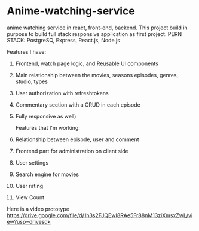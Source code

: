 # Anime-watching-service
anime watching service in react, front-end, backend.
This project build in purpose to build full stack responsive application as first project.
PERN STACK: PostgreSQ, Express, React.js, Node.js

   Features I have:
1. Frontend, watch page logic, and Reusable UI components
2. Main relationship between the movies, seasons episodes, genres, studio, types
3. User authorization with refreshtokens
4. Commentary section with a CRUD in each episode 
5. Fully responsive as well)
   
    Features that I'm working:
1. Relationship between episode, user and comment
2. Frontend part for administration on client side 
3. User settings
4. Search engine for movies
5. User rating
6. View Count


Here is a video prototype 
https://drive.google.com/file/d/1h3s2FJQEwI8RAe5Fr88nM13ziXmsxZwL/view?usp=drivesdk
